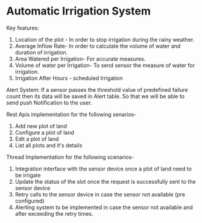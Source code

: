 # Automatic Irrigation System

Key features:
1. Location of the plot - In order to stop irrigation during the rainy weather.
2. Average Inflow Rate- In order to calculate the volume of water and duration of irrigation.
3. Area Watered per Irrigation- For accurate measures.
4. Volume of water per Irrigation- To send sensor the measure of water for irrigation.
5. Irrigation After Hours - scheduled Irrigation

Alert System:
If a sensor passes the threshold value of predefined failure count then its data will be saved in Alert table. So that we will be able to send push Notification to the user.

Rest Apis implementation for the following senarios-
1. Add new plot of land
2. Configure a plot of land
3. Edit a plot of land
4. List all plots and it's details

Thread Implementation for the following scenarios-
1. Integration interface with the sensor device once a plot of land need to be irrigate
2. Update the status of the slot once the request is successfully sent to the sensor device
3. Retry calls to the sensor device in case the sensor not available (pre configured)
4. Alerting system to be implemented in case the sensor not available and after exceeding the retry times.

